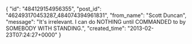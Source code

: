  {
   "id": "484129154956355",
   "post_id": "462493170453287_484074394961831",
   "from_name": "Scott Duncan",
   "message": "It's irrelevant. I can do NOTHING until COMMANDED to by SOMEBODY WITH STANDING.",
   "created_time": "2013-02-23T07:24:27+0000"
 }

